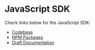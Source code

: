 # JavaScript SDK

Check links below for the JavaScript SDK:

* [Codebase](https://github.com/harmony-one/sdk)
* [NPM Packages](https://www.npmjs.com/package/@harmony-js/core)
* [Draft Documentation](https://jssdk.doc.hmny.io)

